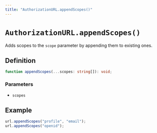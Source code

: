 ```yaml
---
title: "AuthorizationURL.appendScopes()"
---
```


# `AuthorizationURL.appendScopes()`

Adds scopes to the `scope` parameter by appending them to existing ones. 

## Definition

```ts
function appendScopes(...scopes: string[]): void;
```

### Parameters

- `scopes`

## Example

```ts
url.appendScopes("profile", "email");
url.appendScopes("openid");
```
